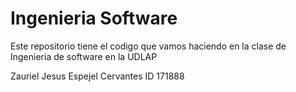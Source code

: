 # Ingenieria Software 

Este repositorio tiene el codigo que vamos haciendo en la clase de Ingenieria de software en la UDLAP


Zauriel Jesus Espejel Cervantes ID 171888
